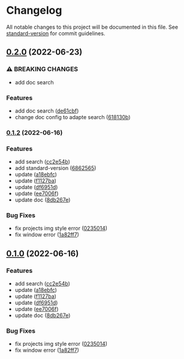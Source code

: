 # Changelog

All notable changes to this project will be documented in this file. See [standard-version](https://github.com/conventional-changelog/standard-version) for commit guidelines.

## [0.2.0](https://github.com/ginlink/gin-blog/compare/v0.1.2...v0.2.0) (2022-06-23)


### ⚠ BREAKING CHANGES

* add doc search

### Features

* add doc search ([de61cbf](https://github.com/ginlink/gin-blog/commit/de61cbf35b0a438cf9c4124e6b6fc17013a0fced))
* change doc config to adapte search ([618130b](https://github.com/ginlink/gin-blog/commit/618130b450c7dcab8f0213ed70c46c4851c3dfc8))

### [0.1.2](https://github.com/ginlink/gin-blog/compare/v0.1.1...v0.1.2) (2022-06-16)


### Features

* add search ([cc2e54b](https://github.com/ginlink/gin-blog/commit/cc2e54b796e2d262b0ca086ac6c88b45fb2dbd56))
* add standard-version ([6862565](https://github.com/ginlink/gin-blog/commit/68625659d1207db027b5efa5346f4823a8079046))
* update ([a18ebfc](https://github.com/ginlink/gin-blog/commit/a18ebfc8b764ef028c787e3764f8758b23ff68a0))
* update ([f1127ba](https://github.com/ginlink/gin-blog/commit/f1127ba9ebc8d5d84a60687d4f84923d3ec56d29))
* update ([df6951d](https://github.com/ginlink/gin-blog/commit/df6951d6afec29d28837d7ec6188df7eba2854b2))
* update ([ee7006f](https://github.com/ginlink/gin-blog/commit/ee7006ffba58ae5968b88dd5738c9d83d5787773))
* update doc ([8db267e](https://github.com/ginlink/gin-blog/commit/8db267e16ea9cf7a7d9788897482a7beba164b89))


### Bug Fixes

* fix projects img style error ([0235014](https://github.com/ginlink/gin-blog/commit/02350142eb84280b3114faf24d91f24d8696b42f))
* fix window error ([1a82ff7](https://github.com/ginlink/gin-blog/commit/1a82ff7d6e26d1e037f13f2c6d3187399a38f8e0))

## [0.1.0](https://github.com/ginlink/gin-blog/compare/v0.1.1...v0.1.0) (2022-06-16)


### Features

* add search ([cc2e54b](https://github.com/ginlink/gin-blog/commit/cc2e54b796e2d262b0ca086ac6c88b45fb2dbd56))
* update ([a18ebfc](https://github.com/ginlink/gin-blog/commit/a18ebfc8b764ef028c787e3764f8758b23ff68a0))
* update ([f1127ba](https://github.com/ginlink/gin-blog/commit/f1127ba9ebc8d5d84a60687d4f84923d3ec56d29))
* update ([df6951d](https://github.com/ginlink/gin-blog/commit/df6951d6afec29d28837d7ec6188df7eba2854b2))
* update ([ee7006f](https://github.com/ginlink/gin-blog/commit/ee7006ffba58ae5968b88dd5738c9d83d5787773))
* update doc ([8db267e](https://github.com/ginlink/gin-blog/commit/8db267e16ea9cf7a7d9788897482a7beba164b89))


### Bug Fixes

* fix projects img style error ([0235014](https://github.com/ginlink/gin-blog/commit/02350142eb84280b3114faf24d91f24d8696b42f))
* fix window error ([1a82ff7](https://github.com/ginlink/gin-blog/commit/1a82ff7d6e26d1e037f13f2c6d3187399a38f8e0))
